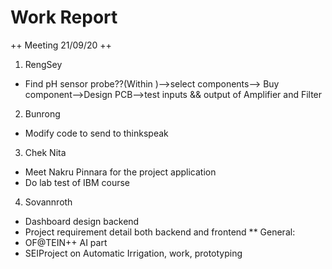 # Work Report
++ Meeting 21/09/20 ++
1. RengSey
- Find pH sensor probe??(Within )-->select components--> Buy component-->Design PCB-->test inputs && output of Amplifier and Filter
2. Bunrong
- Modify code to send to thinkspeak
3. Chek Nita
- Meet Nakru Pinnara for the project application 
- Do lab test of IBM course
4. Sovannroth
- Dashboard design backend
- Project requirement detail both backend and frontend
** General:
- OF@TEIN++ AI part
- SEIProject on Automatic Irrigation, work, prototyping
